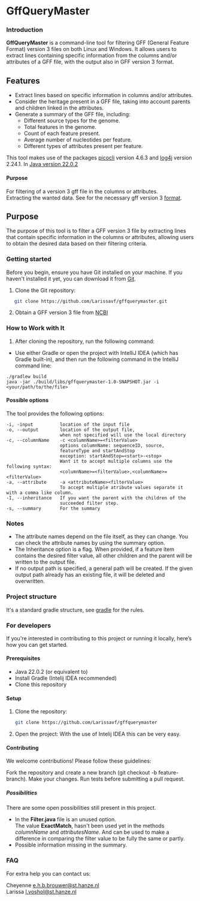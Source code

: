 # GffQueryMaster
### Introduction
**GffQueryMaster** is a command-line tool for filtering GFF (General Feature Format) version 3 files on both Linux and Windows. It allows users to extract lines containing specific information from the columns and/or attributes of a GFF file, with the output also in GFF version 3 format.

## Features  
- Extract lines based on specific information in columns and/or attributes.
- Consider the heritage present in a GFF file, taking into account parents and children linked in the attributes.
- Generate a summary of the GFF file, including:
  - Different source types for the genome.
  - Total features in the genome.
  - Count of each feature present.
  - Average number of nucleotides per feature.
  - Different types of attributes present per feature.

This tool makes use of the packages [picocli](https://picocli.info/) version 4.6.3 and [log4j](https://logging.apache.org/log4j/2.x/index.html) version 2.24.1.
In [Java version 22.0.2](https://www.oracle.com/java/technologies/javase/jdk22-archive-downloads.html)

#### Purpose
For filtering of a version 3 gff file in the columns or attributes.   
Extracting the wanted data. See for the necessary gff version 3 [format](https://www.ensembl.org/info/website/upload/gff.html?redirect=no).

## Purpose
The purpose of this tool is to filter a GFF version 3 file by extracting lines that contain specific information in the columns or attributes, allowing users to obtain the desired data based on their filtering criteria.

### Getting started
Before you begin, ensure you have Git installed on your machine. If you haven't installed it yet, you can download it from [Git](https://git-scm.com/).

1. Clone the Git repository:
```bash
   git clone https://github.com/Larissavf/gffquerymaster.git
```
2. Obtain a GFF version 3 file from [NCBI](https://www.ncbi.nlm.nih.gov/datasets/)

### How to Work with It
1. After cloning the repository, run the following command:
- Use either Gradle or open the project with IntelliJ IDEA (which has Gradle built-in), and then run the following command in the IntelliJ command line:

```
./gradlew build
java -jar ./build/libs/gffquerymaster-1.0-SNAPSHOT.jar -i <your/path/to/the/file>
```
#### Possible options
The tool provides the following options:

    -i, -input          location of the input file
    -o, --output        location of the output file, 
                        when not specified will use the local directory
    -c, --columnName    -c <columnName>=<filterValue>
                        options columnName: sequenceID, source, 
                        featureType and startAndStop
                        exception: startAndStop=<start>-<stop>
                        Want it to accept multiple columns use the following syntax: 
                        <columnName>=<filterValue>,<columnName>=<filterValue>
    -a, --attribute     -a <attributeName><filterValue>  
                        To accept multiple atribute values separate it with a comma like column.
    -I, --inheritance   If you want the parent with the children of the 
                        succeeded filter step.
    -s, --summary       For the summary

### Notes

- The attribute names depend on the file itself, as they can change. You can check the attribute names by using the summary option.
- The Inheritance option is a flag. When provided, if a feature item contains the desired filter value, all other children and the parent will be written to the output file.
- If no output path is specified, a general path will be created. If the given output path already has an existing file, it will be deleted and overwritten.

### Project structure

It's a standard gradle structure, see [gradle](https://docs.gradle.org/current/userguide/organizing_gradle_projects.html) for the rules.

### For developers

If you're interested in contributing to this project or running it locally, here’s how you can get started.

#### Prerequisites
- Java 22.0.2 (or equivalent to) 
- Install Gradle (Intelij IDEA recommended)
- Clone this repository

#### Setup

1. Clone the repository:

   ```bash
   git clone https://github.com/Larissavf/gffquerymaster
   ```
2. Open the project:
   With the use of Intelij IDEA this can be very easy.

  
#### Contributing
We welcome contributions! Please follow these guidelines:

Fork the repository and create a new branch (git checkout -b feature-branch).
Make your changes.
Run tests before submitting a pull request.

##### Possibilities
There are some open possibilities still present in this project.

- In the **Filter.java** file is an unused option.    
The value **ExactMatch**, hasn't been used yet in the methods _columnName_ and _attributesName_.
And can be used to make a difference in comparing the filter value to be fully the same or partly.
- Possible information missing in the summary.

### FAQ
For extra help you can contact us:  

Cheyenne e.h.b.brouwer@st.hanze.nl  
Larissa l.voshol@st.hanze.nl

